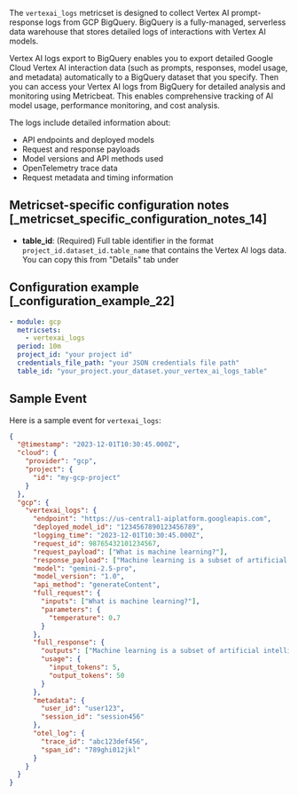 The `vertexai_logs` metricset is designed to collect Vertex AI prompt-response logs from GCP BigQuery. BigQuery is a fully-managed, serverless data warehouse that stores detailed logs of interactions with Vertex AI models.

Vertex AI logs export to BigQuery enables you to export detailed Google Cloud Vertex AI interaction data (such as prompts, responses, model usage, and metadata) automatically to a BigQuery dataset that you specify. Then you can access your Vertex AI logs from BigQuery for detailed analysis and monitoring using Metricbeat. This enables comprehensive tracking of AI model usage, performance monitoring, and cost analysis.

The logs include detailed information about:
- API endpoints and deployed models
- Request and response payloads
- Model versions and API methods used
- OpenTelemetry trace data
- Request metadata and timing information


## Metricset-specific configuration notes [_metricset_specific_configuration_notes_14]

* **table_id**: (Required) Full table identifier in the format `project_id.dataset_id.table_name` that contains the Vertex AI logs data. You can copy this from "Details" tab under 


## Configuration example [_configuration_example_22]

```yaml
- module: gcp
  metricsets:
    - vertexai_logs
  period: 10m
  project_id: "your project id"
  credentials_file_path: "your JSON credentials file path"
  table_id: "your_project.your_dataset.your_vertex_ai_logs_table"
```

## Sample Event

Here is a sample event for `vertexai_logs`:

```json
{
  "@timestamp": "2023-12-01T10:30:45.000Z",
  "cloud": {
    "provider": "gcp",
    "project": {
      "id": "my-gcp-project"
    }
  },
  "gcp": {
    "vertexai_logs": {
      "endpoint": "https://us-central1-aiplatform.googleapis.com",
      "deployed_model_id": "1234567890123456789",
      "logging_time": "2023-12-01T10:30:45.000Z",
      "request_id": 98765432101234567,
      "request_payload": ["What is machine learning?"],
      "response_payload": ["Machine learning is a subset of artificial intelligence..."],
      "model": "gemini-2.5-pro",
      "model_version": "1.0",
      "api_method": "generateContent",
      "full_request": {
        "inputs": ["What is machine learning?"],
        "parameters": {
          "temperature": 0.7
        }
      },
      "full_response": {
        "outputs": ["Machine learning is a subset of artificial intelligence..."],
        "usage": {
          "input_tokens": 5,
          "output_tokens": 50
        }
      },
      "metadata": {
        "user_id": "user123",
        "session_id": "session456"
      },
      "otel_log": {
        "trace_id": "abc123def456",
        "span_id": "789ghi012jkl"
      }
    }
  }
}
```